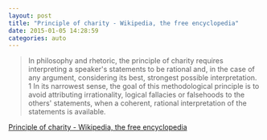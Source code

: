 ```yaml
---
layout: post
title: "Principle of charity - Wikipedia, the free encyclopedia"
date: 2015-01-05 14:28:59
categories: auto
---
```


> In philosophy and rhetoric, the principle of charity  requires interpreting a speaker's statements to be rational and, in the case of any argument, considering its best, strongest possible interpretation. 1  In its narrowest sense, the goal of this methodological principle is to avoid attributing irrationality, logical fallacies  or falsehoods to the others' statements, when a coherent, rational interpretation of the statements is available.

 <!-- --> 

[Principle of charity - Wikipedia, the free encyclopedia](http://en.wikipedia.org/wiki/Principle_of_charity)